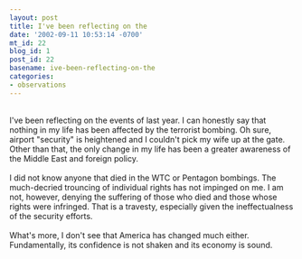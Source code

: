 ```yaml
---
layout: post
title: I've been reflecting on the
date: '2002-09-11 10:53:14 -0700'
mt_id: 22
blog_id: 1
post_id: 22
basename: ive-been-reflecting-on-the
categories:
- observations
---
```

<br />I've been reflecting on the events of last year. I can honestly say that nothing in my life has been affected by the terrorist bombing. Oh sure, airport "security" is heightened and I couldn't pick my wife up at the gate. Other than that, the only change in my life has been a greater awareness of the Middle East and foreign policy.<br /><br />I did not know anyone that died in the WTC or Pentagon bombings. The much-decried trouncing of individual rights has not impinged on me. I am not, however, denying the suffering of those who died and those whose rights were infringed. That is a travesty, especially given the ineffectualness of the security efforts.<br /><br />What's more, I don't see that America has changed much either. Fundamentally, its confidence is not shaken and its economy is sound.<br /><br /><br />
